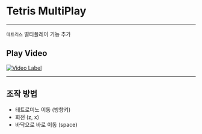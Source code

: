 # Tetris MultiPlay

--- 
`테트리스` 멀티플레이 기능 추가

## Play Video

[![Video Label](http://img.youtube.com/vi/igzi-80wzjI/0.jpg)](https://youtu.be/igzi-80wzjI)

---
## 조작 방법

- 테트로미노 이동 (방향키)
- 회전 (z, x)
- 바닥으로 바로 이동 (space)